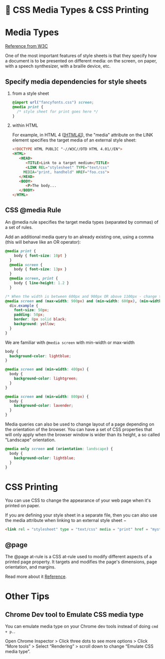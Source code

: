 # 💅 CSS Media Types & CSS Printing

# Media Types

[Reference from W3C](https://www.w3.org/TR/CSS21/media.html%23media-types)

One of the most important features of style sheets is that they specify how a document is to be presented on different media: on the screen, on paper, with a speech synthesizer, with a braille device, etc.

## Specify media dependencies for style sheets

1. from a style sheet
    
    ```css
    @import url("fancyfonts.css") screen;
    @media print {
      /* style sheet for print goes here */
    }
    ```
    
2. within HTML
    
    For example, in HTML 4 ([[HTML4]](https://www.w3.org/TR/CSS21/refs.html#ref-HTML4)), the "media" attribute on the LINK element specifies the target media of an external style sheet:
    
    ```html
    <!DOCTYPE HTML PUBLIC "-//W3C//DTD HTML 4.01//EN">
    <HTML>
       <HEAD>
          <TITLE>Link to a target medium</TITLE>
          <LINK REL="stylesheet" TYPE="text/css" 
    	 MEDIA="print, handheld" HREF="foo.css">
       </HEAD>
       <BODY>
          <P>The body...
       </BODY>
    </HTML>
    ```
    

## CSS @media Rule

An @media rule specifies the target media types (separated by commas) of a set of rules.

Add an additional media query to an already existing one, using a comma (this will behave like an OR operator):

```css
@media print {
    body { font-size: 10pt }
  }
  @media screen {
    body { font-size: 13px }
  }
  @media screen, print {
    body { line-height: 1.2 }
  }

/* When the width is between 600px and 900px OR above 1100px - change the appearance of <div> */
@media screen and (max-width: 900px) and (min-width: 600px), (min-width: 1100px) {
  div.example {
    font-size: 50px;
    padding: 50px;
    border: 8px solid black;
    background: yellow;
  }
}
```

We are familiar with `@media screen` with min-width or max-width

```css
body {
  background-color: lightblue;
}

@media screen and (min-width: 400px) {
  body {
    background-color: lightgreen;
  }
}

@media screen and (min-width: 800px) {
  body {
    background-color: lavender;
  }
}
```

Media queries can also be used to change layout of a page depending on the orientation of the browser. You can have a set of CSS properties that will only apply when the browser window is wider than its height, a so called "Landscape" orientation.

```css
@media only screen and (orientation: landscape) {
  body {
    background-color: lightblue;
  }
}
```

# CSS Printing

You can use CSS to change the appearance of your web page when it's printed on paper. 

If you are defining your style sheet in a separate file, then you can also use the media attribute when linking to an external style sheet −

```html
<link rel = "stylesheet" type = "text/css" media = "print" href = "mystyle.css">
```

## @page
The @page at-rule is a CSS at-rule used to modify different aspects of a printed page property. It targets and modifies the page's dimensions, page orientation, and margins. 

Read more about it [Reference](https://developer.mozilla.org/en-US/docs/Web/CSS/@page).


# Other Tips

## Chrome Dev tool to Emulate CSS media type

You can emulate media type on your Chrome dev tools instead of doing `cmd + p.`. 

Open Chrome Inspector > Click three dots to see more options > Click “More tools” > Select “Rendering” > scroll down to change “Emulate CSS media type”.